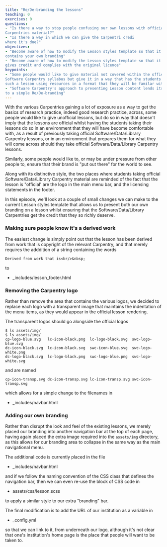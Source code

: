 ```yaml
---
title: "Re/De-branding the lessons"
teaching: 0
exercises: 0
questions:
- "Is there a way to stop people confusing our own lessons with official
Carpentries material?"
- "Is there a way in which we can give the Carpentri credi
where it's due?"
objectives:
- "Become aware of how to modify the Lesson styles template so that it 
contains your own branding"
- "Become aware of how to modify the Lesson styles template so that it 
gives credit and complies with the original licence"
keypoints:
- "Some people would like to give material not covered within the official
Software Carpentry syllabus but give it in a way that has the students taking
such a lesson using resources in a format that they will be familar with."
- "Software Carpentry's approach to presenting Lesson content lends itself
to a simple Re/De-branding"
---
```


With the various Carpentries gaining a lot of exposure as a way to get 
the basics of research practice, indeed good research practice, across,
some people would like to give unofficial lessons, but do so in way that
doesn't imply that the lessons are official whilst having the students
taking their lessons do so in an environment that they will have become
comfortable with, as a result of previously taking official
Software/Data/Library Carpentry lessons, or in an environment that prepares
them for what they will come across should they take official
Software/Data/Library Carpentry lessons.

Similarly, some people would like to, or may be under pressure from 
other people to, ensure that their brand is "put out there" for the
world to see.

Along with its distinctive style, the two places where students taking
official Software/Data/Library Carpentry material are reminded of the
fact that the lesson is "official' are the logo in the main menu bar,
and the licensing statements in the footer.

In this episode, we'll look at a couple of small changes we can make to 
the current Lesson styles template that allows us to present both our
own branding on a lesson whilst ensuring that the Software/Data/Library
Carpentries get the credit that they so richly deserve.

### Making sure people know it's a derived work

The easiest change is simply point out that the lesson has been 
derived from work that is copyright of the relevant Carpentry,
and that merely requires the adddition of a string containing
the words

```
Derived from work that is<br/>&nbsp;
```

to

- _includes/lesson_footer.html

### Removing the Carpentry logo

Rather than remove the area that contains the various logos, we decided 
to replace each logo with a transparent image that maintains the indentation 
of the menu items, as they would appear in the official lesson rendering.

The transparent logos should go alongside the official logos

```
$ ls assets/img/
$ ls assets/img/
cp-logo-blue.svg   lc-icon-black.png  lc-logo-black.svg  swc-logo-blue.svg
dc-icon-black.svg  lc-icon-black.svg  swc-icon-blue.svg  swc-logo-white.png
dc-logo-black.svg  lc-logo-black.png  swc-logo-blue.png  swc-logo-white.svg
```

and are named

```
cp-icon-transp.svg dc-icon-transp.svg lc-icon-transp.svg swc-icon-transp.svg
```

which allows for a simple change to the filenames in 

- _includes/navbar.html

### Adding our own branding

Rather than disrupt the look and feel of the existing lessons, we
merely placed our branding into another navigation bar at the top
of each page, having again placed the extra image required into
the `assets/img` directory, as this allows for our branding area
to collapse in the same way as the main navigational menu.

The additional code is currently placed in the file

- _includes/navbar.html

and if we follow the naming convention of the CSS class that defines
the navigation bar, then we can even re-use the block of CSS code in 

- assets/css/lesson.scss

to apply a similar style to our extra "branding" bar.

The final modification is to add the URL of our institution as a variable
in

- _config.yml

so that we can link to it, from underneath our logo, although it's not
clear that one's institution's home page is the place that people will
want to be taken to.


